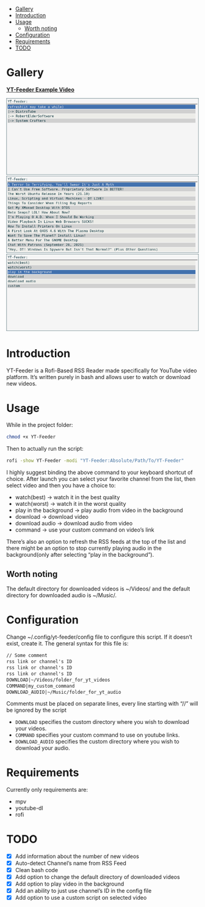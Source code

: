 - [Gallery](#orgd583cfa)
- [Introduction](#org4bb8cd2)
- [Usage](#org3350588)
  - [Worth noting](#org4c9b73e)
- [Configuration](#org36257a9)
- [Requirements](#org2f30f84)
- [TODO](#org971f9a2)


<a id="orgd583cfa"></a>

# Gallery

**[YT-Feeder Example Video](https://youtu.be/V2Oi5kPDTj4 )**

<img src="./src/yt-feeder-1.png" width="600">
<img src="./src/yt-feeder-2.png" width="600">
<img src="./src/yt-feeder-3.png" width="600">


<a id="org4bb8cd2"></a>

# Introduction

YT-Feeder is a Rofi-Based RSS Reader made specifically for YouTube video platform. It&rsquo;s written purely in bash and allows user to watch or download new videos.


<a id="org3350588"></a>

# Usage

While in the project folder:

```bash
chmod +x YT-Feeder
```

Then to actually run the script:

```bash
rofi -show YT-Feeder -modi "YT-Feeder:Absolute/Path/To/YT-Feeder"
```

I highly suggest binding the above command to your keyboard shortcut of choice. After launch you can select your favorite channel from the list, then select video and then you have a choice to:

-   watch(best) -> watch it in the best quality
-   watch(worst) -> watch it in the worst quality
-   play in the background -> play audio from video in the background
-   download -> download video
-   download audio -> download audio from video
-   command -> use your custom command on video&rsquo;s link

There&rsquo;s also an option to refresh the RSS feeds at the top of the list and there might be an option to stop currently playing audio in the background(only after selecting &ldquo;play in the background&rdquo;).


<a id="org4c9b73e"></a>

## Worth noting

The default directory for downloaded videos is ~/Videos/ and the default directory for downloaded audio is ~/Music/.


<a id="org36257a9"></a>

# Configuration

Change ~/.config/yt-feeder/config file to configure this script. If it doesn&rsquo;t exist, create it. The general syntax for this file is:

```
// Some comment
rss link or channel's ID
rss link or channel's ID
rss link or channel's ID
DOWNLOAD|~/Videos/folder_for_yt_videos
COMMAND|my_custom_command
DOWNLOAD_AUDIO|~/Music/folder_for_yt_audio
```

Comments must be placed on separate lines, every line starting with &ldquo;//&rdquo; will be ignored by the script

-   `DOWNLOAD` specifies the custom directory where you wish to download your videos.
-   `COMMAND` specifies your custom command to use on youtube links.
-   `DOWNLOAD_AUDIO` specifies the custom directory where you wish to download your audio.


<a id="org2f30f84"></a>

# Requirements

Currently only requirements are:

-   mpv
-   youtube-dl
-   rofi


<a id="org971f9a2"></a>

# TODO

-   [X] Add information about the number of new videos
-   [X] Auto-detect Channel&rsquo;s name from RSS Feed
-   [X] Clean bash code
-   [X] Add option to change the default directory of downloaded videos
-   [X] Add option to play video in the background
-   [X] Add an ability to just use channel&rsquo;s ID in the config file
-   [X] Add option to use a custom script on selected video
